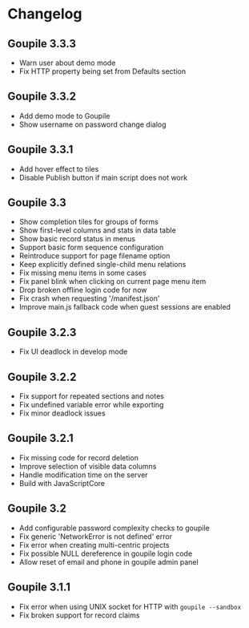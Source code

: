 # Changelog

## Goupile 3.3.3

- Warn user about demo mode
- Fix HTTP property being set from Defaults section

## Goupile 3.3.2

- Add demo mode to Goupile
- Show username on password change dialog

## Goupile 3.3.1

- Add hover effect to tiles
- Disable Publish button if main script does not work

## Goupile 3.3

- Show completion tiles for groups of forms
- Show first-level columns and stats in data table
- Show basic record status in menus
- Support basic form sequence configuration
- Reintroduce support for page filename option
- Keep explicitly defined single-child menu relations
- Fix missing menu items in some cases
- Fix panel blink when clicking on current page menu item
- Drop broken offline login code for now
- Fix crash when requesting '/manifest.json'
- Improve main.js fallback code when guest sessions are enabled

## Goupile 3.2.3

- Fix UI deadlock in develop mode

## Goupile 3.2.2

- Fix support for repeated sections and notes
- Fix undefined variable error while exporting
- Fix minor deadlock issues

## Goupile 3.2.1

- Fix missing code for record deletion
- Improve selection of visible data columns
- Handle modification time on the server
- Build with JavaScriptCore

## Goupile 3.2

- Add configurable password complexity checks to goupile
- Fix generic 'NetworkError is not defined' error
- Fix error when creating multi-centric projects
- Fix possible NULL dereference in goupile login code
- Allow reset of email and phone in goupile admin panel

## Goupile 3.1.1

- Fix error when using UNIX socket for HTTP with `goupile --sandbox`
- Fix broken support for record claims
